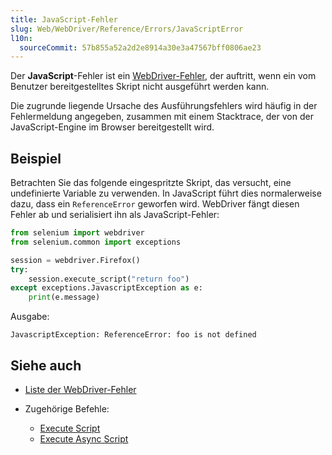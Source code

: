 ```yaml
---
title: JavaScript-Fehler
slug: Web/WebDriver/Reference/Errors/JavaScriptError
l10n:
  sourceCommit: 57b855a52a2d2e8914a30e3a47567bff0806ae23
---
```


Der **JavaScript**-Fehler ist ein [WebDriver-Fehler](/de/docs/Web/WebDriver/Reference/Errors), der auftritt, wenn ein vom Benutzer bereitgestelltes Skript nicht ausgeführt werden kann.

Die zugrunde liegende Ursache des Ausführungsfehlers wird häufig in der Fehlermeldung angegeben, zusammen mit einem Stacktrace, der von der JavaScript-Engine im Browser bereitgestellt wird.

## Beispiel

Betrachten Sie das folgende eingespritzte Skript, das versucht, eine undefinierte Variable zu verwenden. In JavaScript führt dies normalerweise dazu, dass ein `ReferenceError` geworfen wird. WebDriver fängt diesen Fehler ab und serialisiert ihn als JavaScript-Fehler:

```python
from selenium import webdriver
from selenium.common import exceptions

session = webdriver.Firefox()
try:
    session.execute_script("return foo")
except exceptions.JavascriptException as e:
    print(e.message)
```

Ausgabe:

```plain
JavascriptException: ReferenceError: foo is not defined
```

## Siehe auch

- [Liste der WebDriver-Fehler](/de/docs/Web/WebDriver/Reference/Errors)
- Zugehörige Befehle:

  - [Execute Script](/de/docs/Web/WebDriver/Commands/ExecuteScript)
  - [Execute Async Script](/de/docs/Web/WebDriver/Commands/ExecuteAsyncScript)
